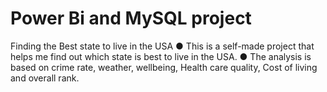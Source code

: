 # Power Bi and MySQL project
Finding the Best state to live in the USA
●	This is a self-made project that helps me find out which state is best to live in the USA. 
●	The analysis is based on crime rate, weather, wellbeing, Health care quality, Cost of living and overall rank.  

